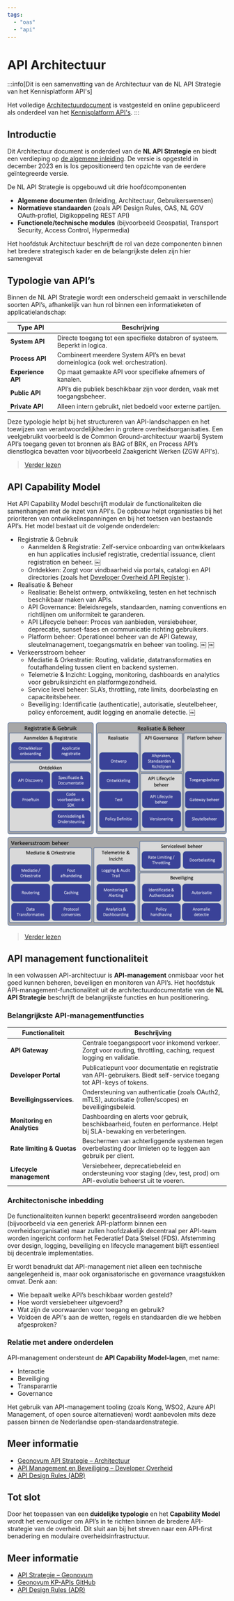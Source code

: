 ```yaml
---
tags:
  - "oas"
  - "api"
---
```


# API Architectuur

:::info[Dit is een samenvatting van de Architectuur van de NL API Strategie van het Kennisplatform API's]

Het volledige [Architectuurdocument](https://geonovum.github.io/KP-APIs/API-strategie-algemeen/Architectuur/) is vastgesteld en online gepubliceerd als onderdeel van het [Kennisplatform API's](https://developer.overheid.nl/communities/kennisplatform-apis/).
:::

## Introductie

Dit Architectuur document is onderdeel van de **NL API Strategie**  en biedt een verdieping op [de algemene inleiding](https://docs.geostandaarden.nl/api/API-Strategie/). De versie is opgesteld in december 2023 en is los gepositioneerd ten opzichte van de eerdere geïntegreerde versie.

De NL API Strategie is opgebouwd uit drie hoofdcomponenten

- **Algemene documenten** (Inleiding, Architectuur, Gebruikerswensen)  
- **Normatieve standaarden** (zoals API Design Rules, OAS, NL GOV OAuth‑profiel, Digikoppeling REST API)  
- **Functionele/technische modules** (bijvoorbeeld Geospatial, Transport Security, Access Control, Hypermedia)

Het hoofdstuk Architectuur beschrijft de rol van deze componenten binnen het bredere strategisch kader en de belangrijkste delen zijn hier samengevat

## Typologie van API’s

Binnen de NL API Strategie wordt een onderscheid gemaakt in verschillende soorten API’s, afhankelijk van hun rol binnen een informatieketen of applicatielandschap:

| Type API              | Beschrijving                                                                     |
|-----------------------|----------------------------------------------------------------------------------|
| **System API**        | Directe toegang tot een specifieke databron of systeem. Beperkt in logica.       |
| **Process API**       | Combineert meerdere System API’s en bevat domeinlogica (ook wel: orchestration). |
| **Experience API**    | Op maat gemaakte API voor specifieke afnemers of kanalen.                        |
| **Public API**        | API’s die publiek beschikbaar zijn voor derden, vaak met toegangsbeheer.         |
| **Private API**       | Alleen intern gebruikt, niet bedoeld voor externe partijen.                      |

Deze typologie helpt bij het structureren van API-landschappen en het toewijzen van verantwoordelijkheden in grotere overheidsorganisaties. Een veelgebruikt voorbeeld is de Common Ground-architectuur waarbij System API’s toegang geven tot bronnen als BAG of BRK, en Process API’s dienstlogica bevatten voor bijvoorbeeld Zaakgericht Werken (ZGW API's).

> [Verder lezen](https://geonovum.github.io/KP-APIs/API-strategie-algemeen/Architectuur/#typologie-van-api-s)

## API Capability Model

Het API Capability Model beschrijft modulair de functionaliteiten die samenhangen met de inzet van API's. De opbouw helpt organisaties bij het prioriteren van ontwikkelinspanningen en bij het toetsen van bestaande API’s. Het model bestaat uit de volgende onderdelen:

- Registratie & Gebruik
  - Aanmelden & Registratie: Zelf-service onboarding van ontwikkelaars en hun applicaties inclusief registratie, credential issuance, client registration en beheer.  ￼
  - Ontdekken: Zorgt voor vindbaarheid via portals, catalogi en API directories (zoals het [Developer Overheid API Register](https://apis.developer.overheid.nl/apis) ).
- Realisatie & Beheer
  - Realisatie: Behelst ontwerp, ontwikkeling, testen en het technisch beschikbaar maken van APIs.
  - API Governance: Beleidsregels, standaarden, naming conventions en richtlijnen om uniformiteit te garanderen.
  - API Lifecycle beheer: Proces van aanbieden, versiebeheer, deprecatie, sunset-fases en communicatie richting gebruikers.
  - Platform beheer: Operationeel beheer van de API Gateway, sleutelmanagement, toegangsmatrix en beheer van tooling.  ￼ ￼
- Verkeersstroom beheer
  - Mediatie & Orkestratie: Routing, validatie, datatransformaties en foutafhandeling tussen client en backend systemen.
  - Telemetrie & Inzicht: Logging, monitoring, dashboards en analytics voor gebruiksinzicht en platformgezondheid.
  - Service level beheer: SLA’s, throttling, rate limits, doorbelasting en capaciteitsbeheer.
  - Beveiliging: Identificatie (authenticatie), autorisatie, sleutelbeheer, policy enforcement, audit logging en anomalie detectie.  ￼

![API Capability model](./img/API-Capability.png)

> [Verder lezen](https://geonovum.github.io/KP-APIs/API-strategie-algemeen/Architectuur/#api-capability-model)

## API management functionaliteit

In een volwassen API-architectuur is **API-management** onmisbaar voor het goed kunnen beheren, beveiligen en monitoren van API’s. Het hoofdstuk API-management-functionaliteit uit de architectuurdocumentatie van de **NL API Strategie** beschrijft de belangrijkste functies en hun positionering.

### Belangrijkste API-managementfuncties

| Functionaliteit             | Beschrijving                                                                 |
|-----------------------------|------------------------------------------------------------------------------|
| **API Gateway**             | Centrale toegangspoort voor inkomend verkeer. Zorgt voor routing, throttling, caching, request logging en validatie. |
| **Developer Portal**        | Publicatiepunt voor documentatie en registratie van API-gebruikers. Biedt self-service toegang tot API-keys of tokens. |
| **Beveiligingsservices**.   | Ondersteuning van authenticatie (zoals OAuth2, mTLS), autorisatie (rollen/scopes) en beveiligingsbeleid. |
| **Monitoring en Analytics** | Dashboarding en alerts voor gebruik, beschikbaarheid, fouten en performance. Helpt bij SLA-bewaking en verbeteringen. |
| **Rate limiting & Quotas**  | Beschermen van achterliggende systemen tegen overbelasting door limieten op te leggen aan gebruik per client. |
| **Lifecycle management**    | Versiebeheer, deprecatiebeleid en ondersteuning voor staging (dev, test, prod) om API-evolutie beheerst uit te voeren. |

### Architectonische inbedding

De functionaliteiten kunnen beperkt gecentraliseerd worden aangeboden (bijvoorbeeld via een generiek API-platform binnen een overheidsorganisatie) maar zullen hoofdzakelijk decentraal per API-team worden ingericht conform het Federatief Data Stelsel (FDS). Afstemming over design, logging, beveiliging en lifecycle management blijft essentieel bij decentrale implementaties.

Er wordt benadrukt dat API-management niet alleen een technische aangelegenheid is, maar ook organisatorische en governance vraagstukken omvat. Denk aan:

- Wie bepaalt welke API’s beschikbaar worden gesteld?
- Hoe wordt versiebeheer uitgevoerd?
- Wat zijn de voorwaarden voor toegang en gebruik?
- Voldoen de API's aan de wetten, regels en standaarden die we hebben afgesproken?

### Relatie met andere onderdelen

API-management ondersteunt de **API Capability Model-lagen**, met name:

- Interactie
- Beveiliging
- Transparantie
- Governance

Het gebruik van API-management tooling (zoals Kong, WSO2, Azure API Management, of open source alternatieven) wordt aanbevolen mits deze passen binnen de Nederlandse open-standaardenstrategie.

## Meer informatie

- [Geonovum API Strategie – Architectuur](https://geonovum.github.io/KP-APIs/API-strategie-algemeen/Architectuur/)
- [API Management en Beveiliging – Developer Overheid](https://developer.overheid.nl/apis/beveiliging/)
- [API Design Rules (ADR)](https://docs.geostandaarden.nl/api/API-Designrules/)

## Tot slot

Door het toepassen van een **duidelijke typologie** en het **Capability Model** wordt het eenvoudiger om API’s in te richten binnen de bredere API-strategie van de overheid. Dit sluit aan bij het streven naar een API-first benadering en modulaire overheidsinfrastructuur.

## Meer informatie

- [API Strategie – Geonovum](https://geonovum.nl/geo-standaarden/api-strategie)
- [Geonovum KP-APIs GitHub](https://github.com/Geonovum/KP-APIs)
- [API Design Rules (ADR)](https://docs.geostandaarden.nl/api/API-Designrules/)